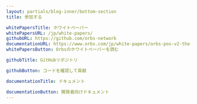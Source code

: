 ```yaml
---
layout: partials/blog-inner/bottom-section
title: 参加する

whitePapersTitle: ホワイトペーパー
whitePapersURL: /jp/white-papers/
githubURL: https://github.com/orbs-network
documentationURL: https://www.orbs.com/jp/white-papers/orbs-pos-v2-the-age-of-guardians
whitePapersButton: Orbsのホワイトペーパーを読む

githubTitle: GitHubリポジトリ

githubButton: コードを確認して貢献

documentationTitle: ドキュメント

documentationButton: 開発者向けドキュメント
---
```

